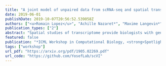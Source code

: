 ```yaml
---
title: "A joint model of unpaired data from scRNA-seq and spatial transcriptomics for imputing missing gene expression measurements"
date: 2019-06-01
publishDate: 2019-10-07T20:56:52.539058Z
authors: ["<u>Romain Lopez</u>", "Achille Nazaret*", "Maxime Langevin*", "Jules Samaran*", "Jeffrey Regier*", "Michael I Jordan", "Nir Yosef"]
publication_types: ["2"]
abstract: "Spatial studies of transcriptome provide biologists with gene expression maps of heterogeneous and complex tissues. However, most experimental protocols for spatial transcriptomics suffer from the need to select beforehand a small fraction of genes to be quantified over the entire transcriptome. Standard single-cell RNA sequencing (scRNA-seq) is more prevalent, easier to implement and can in principle capture any gene but cannot recover the spatial location of the cells. In this manuscript, we focus on the problem of imputation of missing genes in spatial transcriptomic data based on (unpaired) standard scRNA-seq data from the same biological tissue. Building upon domain adaptation work, we propose gimVI, a deep generative model for the integration of spatial transcriptomic data and scRNA-seq data that can be used to impute missing genes. After describing our generative model and an inference procedure for it, we compare gimVI to alternative methods from computational biology or domain adaptation on real datasets and outperform Seurat Anchors, Liger and CORAL to impute held-out genes."
featured: false
publication: "*ICML Workshop in Computational Biology, <strong>Spotlight talk</strong>, <strong>Best student poster award</strong>*"
tags: ["workshop"]
url_pdf: "https://arxiv.org/pdf/1905.02269.pdf"
url_code: "https://github.com/YosefLab/scVI"
---
```


